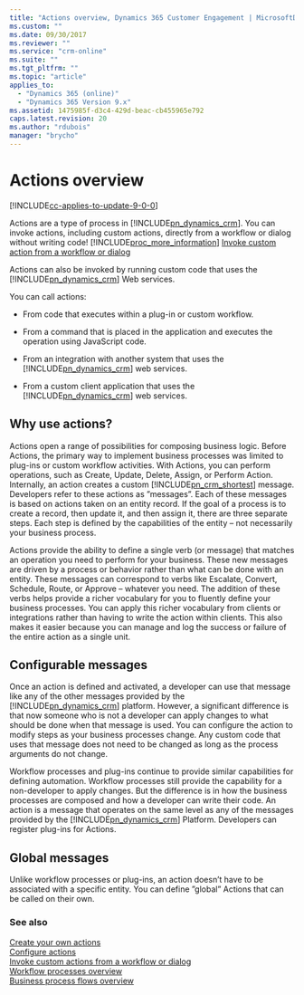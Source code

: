 ```yaml
---
title: "Actions overview, Dynamics 365 Customer Engagement | MicrosoftDocs"
ms.custom: ""
ms.date: 09/30/2017
ms.reviewer: ""
ms.service: "crm-online"
ms.suite: ""
ms.tgt_pltfrm: ""
ms.topic: "article"
applies_to: 
  - "Dynamics 365 (online)"
  - "Dynamics 365 Version 9.x"
ms.assetid: 1475985f-d3c4-429d-beac-cb455965e792
caps.latest.revision: 20
ms.author: "rdubois"
manager: "brycho"
---
```

# Actions overview

[!INCLUDE[cc-applies-to-update-9-0-0](../includes/cc_applies_to_update_9_0_0.md)]

Actions are a type of process in [!INCLUDE[pn_dynamics_crm](../includes/pn-dynamics-crm.md)]. You can invoke actions, including custom actions, directly from a workflow or dialog without writing code! [!INCLUDE[proc_more_information](../includes/proc-more-information.md)] [Invoke custom action from a workflow or dialog](../customize/invoke-custom-actions-workflow-dialog.md)  
  
 Actions can also be invoked by running custom code that uses the [!INCLUDE[pn_dynamics_crm](../includes/pn-dynamics-crm.md)] Web services.  
  
 You can call actions:  
  
-   From code that executes within a plug-in or custom workflow.  
  
-   From a command that is placed in the application and executes the operation using JavaScript code.  
  
-   From an integration with another system that uses the [!INCLUDE[pn_dynamics_crm](../includes/pn-dynamics-crm.md)] web services.  
  
-   From a custom client application that uses the [!INCLUDE[pn_dynamics_crm](../includes/pn-dynamics-crm.md)] web services.  
  
<!--Developers can learn more in this [!INCLUDE[pn_sdk](../includes/pn-sdk.md)] topic: [Create your own actions](../developer/create-own-actions.md).-->  
  
<a name="BKMK_WhyActions"></a>   
## Why use actions?  
 Actions open a range of possibilities for composing business logic. Before Actions, the primary way to implement business processes was limited to plug-ins or custom workflow activities. With Actions, you can perform operations, such as Create, Update, Delete, Assign, or Perform Action. Internally, an action creates a custom [!INCLUDE[pn_crm_shortest](../includes/pn-crm-shortest.md)] message. Developers refer to these actions as ”messages”. Each of these messages is based on actions taken on an entity record. If the goal of a process is to create a record, then update it, and then assign it, there are three separate steps. Each step is defined by the capabilities of the entity – not necessarily your business process.  
  
 Actions provide the ability to define a single verb (or message) that matches an operation you need to perform for your business. These new messages are driven by a process or behavior rather than what can be done with an entity. These messages can correspond to verbs like Escalate, Convert, Schedule, Route, or Approve – whatever you need. The addition of these verbs helps provide a richer vocabulary for you to fluently define your business processes. You can apply this richer vocabulary from clients or integrations rather than having to write the action within clients. This also makes it easier because you can manage and log the success or failure of the entire action as a single unit.  
  
<a name="BKMK_ConfigurableMessages"></a>   
## Configurable messages  
 Once an action is defined and activated, a developer can use that message like any of the other messages provided by the [!INCLUDE[pn_dynamics_crm](../includes/pn-dynamics-crm.md)] platform. However, a significant difference is that now someone who is not a developer can apply changes to what should be done when that message is used. You can configure the action to modify steps as your business processes change. Any custom code that uses that message does not need to be changed as long as the process arguments do not change.  
  
 Workflow processes and plug-ins continue to provide similar capabilities for defining automation. Workflow processes still provide the capability for a non-developer to apply changes. But the difference is in how the business processes are composed and how a developer can write their code. An action is a message that operates on the same level as any of the messages provided by the [!INCLUDE[pn_dynamics_crm](../includes/pn-dynamics-crm.md)] Platform. Developers can register plug-ins for Actions.  
  
<a name="BKMK_GlobalMessages"></a>   
## Global messages  
 Unlike workflow processes or plug-ins, an action doesn’t have to be associated with a specific entity. You can define ”global” Actions that can be called on their own.  
  
### See also  
 [Create your own actions](../developer/create-own-actions.md)   
 [Configure actions](../customize/configure-actions.md)   
 [Invoke custom actions from a workflow or dialog](../customize/invoke-custom-actions-workflow-dialog.md)   
 [Workflow processes overview](../customize/workflow-processes.md)   
 [Business process flows overview](../customize/business-process-flows-overview.md)   
